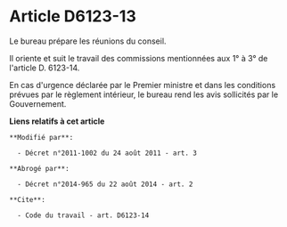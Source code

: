 # Article D6123-13

Le bureau prépare les réunions du conseil. 

Il oriente et suit le travail des commissions            mentionnées aux 1° à 3° de l'article D. 6123-14. 

En cas d'urgence déclarée par le Premier ministre  et dans les conditions prévues par le règlement intérieur, le bureau rend
les avis sollicités par le Gouvernement.

**Liens relatifs à cet article**

	**Modifié par**:

	  - Décret n°2011-1002 du 24 août 2011 - art. 3

	**Abrogé par**:

	  - Décret n°2014-965 du 22 août 2014 - art. 2

	**Cite**:

	  - Code du travail - art. D6123-14
